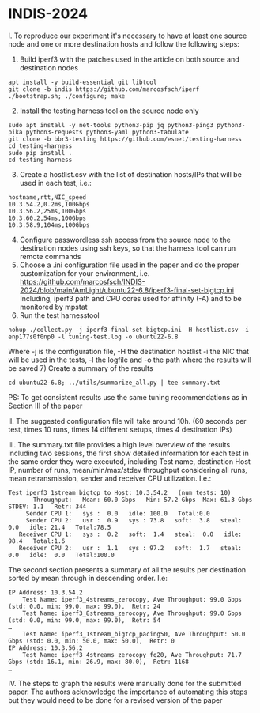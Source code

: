 # INDIS-2024

I. To reproduce our experiment it's necessary to have at least one source node and one or more destination hosts and follow the following steps:
1) Build iperf3 with the patches used in the article on both source and destination nodes
 ```
apt install -y build-essential git libtool
git clone -b indis https://github.com/marcosfsch/iperf
./bootstrap.sh; ./configure; make
```
2) Install the testing harness tool on the source node only
```console
sudo apt install -y net-tools python3-pip jq python3-ping3 python3-pika python3-requests python3-yaml python3-tabulate
git clone -b bbr3-testing https://github.com/esnet/testing-harness
cd testing-harness
sudo pip install .
cd testing-harness
```
3) Create a hostlist.csv with the list of destination hosts/IPs that will be used in each test, i.e.:
```console
hostname,rtt,NIC_speed
10.3.54.2,0.2ms,100Gbps
10.3.56.2,25ms,100Gbps
10.3.60.2,54ms,100Gbps
10.3.58.9,104ms,100Gbps
```
4) Configure passwordless ssh access from the source node to the destination nodes using ssh keys, so that the harness tool can run remote commands
5) Choose a .ini configuration file used in the paper and do the proper customization for your environment, i.e. https://github.com/marcosfsch/INDIS-2024/blob/main/AmLight/ubuntu22-6.8/iperf3-final-set-bigtcp.ini
Including, iperf3 path and CPU cores used for affinity (-A) and to be monitored by mpstat
6) Run the test harnesstool
```console
nohup ./collect.py -j iperf3-final-set-bigtcp.ini -H hostlist.csv -i enp177s0f0np0 -l tuning-test.log -o ubuntu22-6.8
```
Where -j is the configuration file, -H the destination hostlist -i the NIC that will be used in the tests, -l the logfile and -o the path where the results will be saved
7) Create a summary of the results
```console
cd ubuntu22-6.8; ../utils/summarize_all.py | tee summary.txt
```
PS: To get consistent results use the same tuning recommendations as in Section III of the paper

II. The suggested configuration file will take around 10h. (60 seconds per test, times 10 runs, times 14 different setups, times 4 destination IPs)

III. The summary.txt file provides a high level overview of the results including two sessions, the first show detailed information for each test in the same order they were executed, including Test name, destination Host IP, number of runs, mean/min/max/stdev throughput considering all runs, mean retransmission, sender and receiver CPU utilization. I.e.:
```console
Test iperf3_1stream_bigtcp to Host: 10.3.54.2   (num tests: 10)
       Throughput:   Mean: 60.0 Gbps   Min: 57.2 Gbps  Max: 61.3 Gbps   STDEV: 1.1   Retr: 344
     Sender CPU 1:   sys :  0.0   idle: 100.0   Total:0.0
     Sender CPU 2:   usr :  0.9   sys : 73.8   soft:  3.8   steal:  0.0   idle: 21.4   Total:78.5
   Receiver CPU 1:   sys :  0.2   soft:  1.4   steal:  0.0   idle: 98.4   Total:1.6
   Receiver CPU 2:   usr :  1.1   sys : 97.2   soft:  1.7   steal:  0.0   idle:  0.0   Total:100.0
```

The second section presents a summary of all the results per destination sorted by mean through in descending order. I.e:
```console
IP Address: 10.3.54.2
    Test Name: iperf3_4streams_zerocopy, Ave Throughput: 99.0 Gbps (std: 0.0, min: 99.0, max: 99.0),  Retr: 24
    Test Name: iperf3_8streams_zerocopy, Ave Throughput: 99.0 Gbps (std: 0.0, min: 99.0, max: 99.0),  Retr: 54
…
    Test Name: iperf3_1stream_bigtcp_pacing50, Ave Throughput: 50.0 Gbps (std: 0.0, min: 50.0, max: 50.0),  Retr: 0
IP Address: 10.3.56.2
    Test Name: iperf3_4streams_zerocopy_fq20, Ave Throughput: 71.7 Gbps (std: 16.1, min: 26.9, max: 80.0),  Retr: 1168
…
```

IV. The steps to graph the results were manually done for the submitted  paper. The authors acknowledge the importance of automating this steps but they would need to be done for a revised version of the paper
